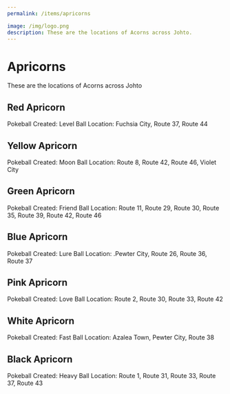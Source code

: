 ```yaml
---
permalink: /items/apricorns

image: /img/logo.png
description: These are the locations of Acorns across Johto.
---
```


# Apricorns

These are the locations of Acorns across Johto

## Red Apricorn

Pokeball Created: Level Ball
Location: Fuchsia City, Route 37, Route 44

## Yellow Apricorn

Pokeball Created: Moon Ball
Location: Route 8, Route 42, Route 46, Violet City

## Green Apricorn

Pokeball Created: Friend Ball
Location: Route 11, Route 29, Route 30, Route 35, Route 39, Route 42, Route 46

## Blue Apricorn

Pokeball Created: Lure Ball
Location: .Pewter City, Route 26, Route 36, Route 37

## Pink Apricorn

Pokeball Created: Love Ball
Location: Route 2, Route 30, Route 33, Route 42

## White Apricorn

Pokeball Created: Fast Ball
Location: Azalea Town, Pewter City, Route 38

## Black Apricorn

Pokeball Created: Heavy Ball
Location: Route 1, Route 31, Route 33, Route 37, Route 43
